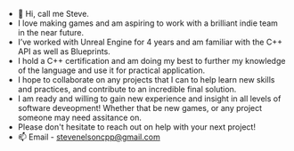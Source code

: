 - 👋 Hi, call me Steve.
-  I love making games and am aspiring to work with a brilliant indie team in the near future. 
-  I’ve worked with Unreal Engine for 4 years and am familiar with the C++ API as well as Blueprints.
-    I hold a C++ certification and am doing my best to further my knowledge of the language and use it for practical application. 
-   I hope to collaborate on any projects that I can to help learn new skills and practices, and contribute to an incredible final solution. 
-   I am ready and willing to gain new experience and insight in all levels of software deveopment! Whether that be new games, or any project someone may need assitance on.
-   Please don't hesitate to reach out on help with your next project!
- 📫 Email - stevenelsoncpp@gmail.com

<!---
Avelion114/Avelion114 is a ✨ special ✨ repository because its `README.md` (this file) appears on your GitHub profile.
You can click the Preview link to take a look at your changes.
--->
